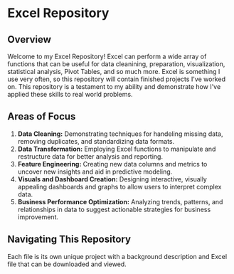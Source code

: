 # Excel Repository

## Overview
Welcome to my Excel Repository! Excel can perform a wide array of functions that can be useful for data cleanining, preparation, visualization, statistical analysis, Pivot Tables, and so much more. Excel is something I use very often, so this repository will contain finished projects I've worked on. This repository is a testament to my ability and demonstrate how I've applied these skills to real world problems.

## Areas of Focus
1. **Data Cleaning:** Demonstrating techniques for handeling missing data, removing duplicates, and standardizing data formats.
2. **Data Transformation:** Employing Excel functions to manipulate and restructure data for better analysis and reporting.
3. **Feature Engineering:** Creating new data columns and metrics to uncover new insights and aid in predictive modeling.
4. **Visuals and Dashboard Creation:** Designing interactive, visually appealing dashboards and graphs to allow users to interpret complex data.
5. **Business Performance Optimization:** Analyzing trends, patterns, and relationships in data to suggest actionable strategies for business improvement.


## Navigating This Repository
Each file is its own unique project with a background description and Excel file that can be downloaded and viewed.



